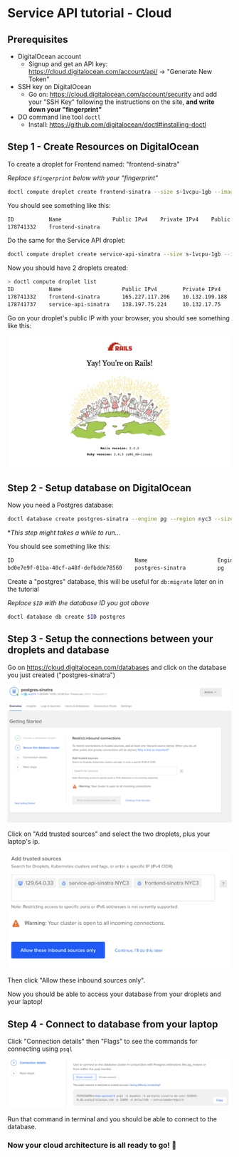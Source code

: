 # Service API tutorial - Cloud

## Prerequisites

- DigitalOcean account
  - Signup and get an API key: https://cloud.digitalocean.com/account/api/ -> "Generate New Token"
- SSH key on DigitalOcean
  - Go on: https://cloud.digitalocean.com/account/security and add your "SSH Key" following the instructions on the site, **and write down your "fingerprint"**
- DO command line tool `doctl`
  - Install: https://github.com/digitalocean/doctl#installing-doctl

## Step 1 - Create Resources on DigitalOcean

To create a droplet for Frontend named: "frontend-sinatra"

*Replace `$fingerprint` below with your "fingerprint"*

```bash
doctl compute droplet create frontend-sinatra --size s-1vcpu-1gb --image rails-18-04 --region nyc3 --ssh-keys $fingerprint --enable-private-networking
```

You should see something like this:

```bash
ID           Name                Public IPv4    Private IPv4    Public IPv6    Memory    VCPUs    Disk    Region    Image                       Status    Tags    Features    Volumes
178741332    frontend-sinatra                                                  1024      1        25      nyc3      Ubuntu 18.04.3 (LTS) x64    new
```

Do the same for the Service API droplet:

```bash
doctl compute droplet create service-api-sinatra --size s-1vcpu-1gb --image rails-18-04 --region nyc3 --ssh-keys $fingerprint --enable-private-networking
```

Now you should have 2 droplets created:

```bash
> doctl compute droplet list
ID           Name                   Public IPv4        Private IPv4      Public IPv6    Memory    VCPUs    Disk    Region    Image                       Status    Tags    Features              Volumes
178741332    frontend-sinatra       165.227.117.206    10.132.199.188                   1024      1        25      nyc3      Ubuntu 18.04.3 (LTS) x64    active            private_networking
178741737    service-api-sinatra    138.197.75.224     10.132.17.75                     1024      1        25      nyc3      Ubuntu 18.04.3 (LTS) x64    new               private_networking
```

Go on your droplet's public IP with your browser, you should see something like this:

![rails](images/rails.png)

<!-- ## Step 2 - Setup the droplets for running Sinatra

SSH into your droplets

```bash
doctl compute ssh frontend-sinatra
doctl compute ssh service-api-sinatra
```

Run the script `setup-droplet.sh`, this script will install Ruby and setup the firewall

```bash
chmod +x setup-droplet.sh && ./setup-droplet.sh
```

Do this for both droplets. -->

## Step 2 - Setup database on DigitalOcean

Now you need a Postgres database:

```bash
doctl database create postgres-sinatra --engine pg --region nyc3 --size db-s-1vcpu-1gb --version 11 --num-nodes 1
```

**This step might takes a while to run...*

You should see something like this:

```bash
ID                                      Name                      Engine    Version    Number of Nodes    Region    Status      Size
bd0e7e9f-01ba-40cf-a48f-defbdde78560    postgres-sinatra          pg        11         1                  nyc3      creating    db-s-1vcpu-1gb
```

Create a "postgres" database, this will be useful for `db:migrate` later on in the tutorial

*Replace `$ID` with the database ID you got above*

```bash
doctl database db create $ID postgres
```

## Step 3 - Setup the connections between your droplets and database

Go on https://cloud.digitalocean.com/databases and click on the database you just created ("postgres-sinatra")

![dashboard](images/db_dashboard.png)

Click on "Add trusted sources" and select the two droplets, plus your laptop's ip.

![add trusted sources](images/db_add_trusted_source.png)

Then click "Allow these inbound sources only".

Now you should be able to access your database from your droplets and your laptop!

## Step 4 - Connect to database from your laptop

Click "Connection details" then "Flags" to see the commands for connecting using `psql`

![connection details](images/db_connection_details.png)

Run that command in terminal and you should be able to connect to the database.

### **Now your cloud architecture is all ready to go!** 🎉